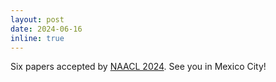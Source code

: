 ```yaml
---
layout: post
date: 2024-06-16
inline: true
---
```


Six papers accepted by [NAACL 2024](https://2024.naacl.org/). See you in Mexico City!
